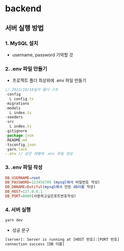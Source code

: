 # backend

## 서버 실행 방법

### 1. MySQL 설치

- username, password 기억할 것

### 2. .env 파일 만들기

- 프로젝트 폴더 최상위에 .env 파일 만들기

```jsx
// 2022/10/18일자 폴더 구조
-config
  L config.ts
-migrations
-models
  L index.ts
-seeders
-src
  L index.ts
-gitignore
-package.json
-README.md
-tsconfig.json
-yarn.lock
-.env // 같은 레벨에 .env 파일 생성
```

### 3. .env 파일 작성

```elm
DB_USERNAME=root
DB_PASSWORD=123456789 (mysql에서 비밀번호 작성)
DB_DBNAME=Dutiful(mysql에서 만든 db이름 작성)
DB_HOST=127.0.0.1
DB_PORT=8080(사용하고싶은포트번호작성)
```

### 4. 서버 실행

```bash
yarn dev
```

- 성공 문구

```bash
[server]: Server is running at [HOST 번호]:[PORT 번호]
connection success [DB 이름]
```
